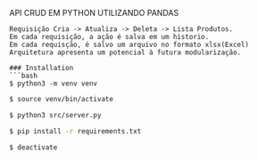 API CRUD EM PYTHON UTILIZANDO PANDAS
```
Requisição Cria -> Atualiza -> Deleta -> Lista Produtos.
Em cada requisição, a ação é salva em um historio.
Em cada requisção, é salvo um arquivo no formato xlsx(Excel)
Arquitetura apresenta um potencial à futura modularização.

### Installation
```bash
$ python3 -m venv venv
```
```bash
$ source venv/bin/activate
```
```bash
$ python3 src/server.py 
```
```bash
$ pip install -r requirements.txt
```
```bash
$ deactivate
```
